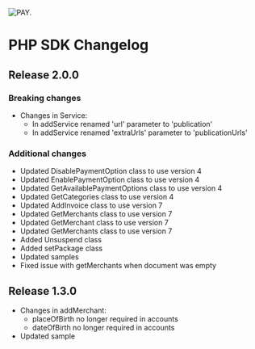 ![PAY.](https://www.pay.nl/uploads/1/brands/main_logo.png)

# PHP SDK  Changelog #

## Release 2.0.0
### Breaking changes
* Changes in Service:
    - In addService renamed 'url' parameter to 'publication'
    - In addService renamed 'extraUrls' parameter to 'publicationUrls'

### Additional changes
* Updated DisablePaymentOption class to use version 4
* Updated EnablePaymentOption class to use version 4
* Updated GetAvailablePaymentOptions class to use version 4
* Updated GetCategories class to use version 4
* Updated AddInvoice class to use version 7
* Updated GetMerchants class to use version 7
* Updated GetMerchant class to use version 7
* Updated GetMerchants class to use version 7
* Added Unsuspend class
* Added setPackage class
* Updated samples
* Fixed issue with getMerchants when document was empty


## Release 1.3.0
* Changes in addMerchant:
  - placeOfBirth no longer required in accounts
  - dateOfBirth no longer required in accounts
* Updated sample